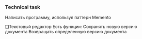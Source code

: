 ### Technical task
Написать программу, используя паттерн Memento

❑Текстовый редактор
Есть функции:
Сохранять новую версию документа
Возвращать определенную версию документа